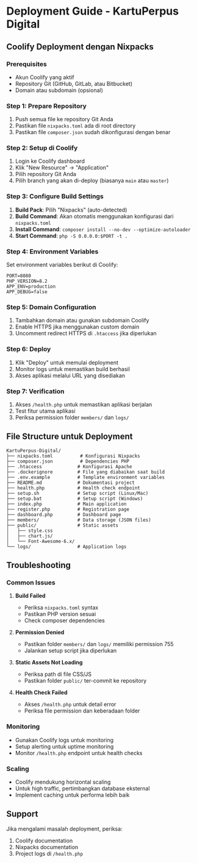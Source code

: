 # Deployment Guide - KartuPerpus Digital

## Coolify Deployment dengan Nixpacks

### Prerequisites
- Akun Coolify yang aktif
- Repository Git (GitHub, GitLab, atau Bitbucket)
- Domain atau subdomain (opsional)

### Step 1: Prepare Repository
1. Push semua file ke repository Git Anda
2. Pastikan file `nixpacks.toml` ada di root directory
3. Pastikan file `composer.json` sudah dikonfigurasi dengan benar

### Step 2: Setup di Coolify
1. Login ke Coolify dashboard
2. Klik "New Resource" → "Application"
3. Pilih repository Git Anda
4. Pilih branch yang akan di-deploy (biasanya `main` atau `master`)

### Step 3: Configure Build Settings
1. **Build Pack**: Pilih "Nixpacks" (auto-detected)
2. **Build Command**: Akan otomatis menggunakan konfigurasi dari `nixpacks.toml`
3. **Install Command**: `composer install --no-dev --optimize-autoloader`
4. **Start Command**: `php -S 0.0.0.0:$PORT -t .`

### Step 4: Environment Variables
Set environment variables berikut di Coolify:

```
PORT=8080
PHP_VERSION=8.2
APP_ENV=production
APP_DEBUG=false
```

### Step 5: Domain Configuration
1. Tambahkan domain atau gunakan subdomain Coolify
2. Enable HTTPS jika menggunakan custom domain
3. Uncomment redirect HTTPS di `.htaccess` jika diperlukan

### Step 6: Deploy
1. Klik "Deploy" untuk memulai deployment
2. Monitor logs untuk memastikan build berhasil
3. Akses aplikasi melalui URL yang disediakan

### Step 7: Verification
1. Akses `/health.php` untuk memastikan aplikasi berjalan
2. Test fitur utama aplikasi
3. Periksa permission folder `members/` dan `logs/`

## File Structure untuk Deployment

```
KartuPerpus-Digital/
├── nixpacks.toml          # Konfigurasi Nixpacks
├── composer.json          # Dependencies PHP
├── .htaccess             # Konfigurasi Apache
├── .dockerignore         # File yang diabaikan saat build
├── .env.example          # Template environment variables
├── README.md             # Dokumentasi project
├── health.php            # Health check endpoint
├── setup.sh              # Setup script (Linux/Mac)
├── setup.bat             # Setup script (Windows)
├── index.php             # Main application
├── register.php          # Registration page
├── dashboard.php         # Dashboard page
├── members/              # Data storage (JSON files)
├── public/               # Static assets
│   ├── style.css
│   ├── chart.js/
│   └── Font-Awesome-6.x/
└── logs/                 # Application logs
```

## Troubleshooting

### Common Issues

1. **Build Failed**
   - Periksa `nixpacks.toml` syntax
   - Pastikan PHP version sesuai
   - Check composer dependencies

2. **Permission Denied**
   - Pastikan folder `members/` dan `logs/` memiliki permission 755
   - Jalankan setup script jika diperlukan

3. **Static Assets Not Loading**
   - Periksa path di file CSS/JS
   - Pastikan folder `public/` ter-commit ke repository

4. **Health Check Failed**
   - Akses `/health.php` untuk detail error
   - Periksa file permission dan keberadaan folder

### Monitoring
- Gunakan Coolify logs untuk monitoring
- Setup alerting untuk uptime monitoring
- Monitor `/health.php` endpoint untuk health checks

### Scaling
- Coolify mendukung horizontal scaling
- Untuk high traffic, pertimbangkan database eksternal
- Implement caching untuk performa lebih baik

## Support
Jika mengalami masalah deployment, periksa:
1. Coolify documentation
2. Nixpacks documentation
3. Project logs di `/health.php`
